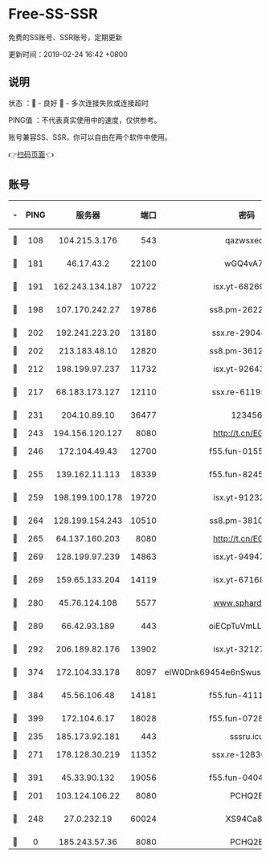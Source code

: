 # Free-SS-SSR

免费的SS账号、SSR账号，定期更新

更新时间：2019-02-24 16:42 +0800

## 说明

状态     ：🙂 - 良好 🙁 - 多次连接失败或连接超时

PING值   ：不代表真实使用中的速度，仅供参考。

账号兼容SS、SSR，你可以自由在两个软件中使用。

👉[扫码页面](https://liesauer.github.io/free-ss-ssr.github.io/)👈

## 账号

|-|PING|服务器|端口|密码|加密方式|区域|
|:----:|:----:|:-----:|-----:|:----:|:----:|:----:|
|🙂|108|104.215.3.176|543|qazwsxedc|aes-256-gcm|JP|
|🙂|181|46.17.43.2|22100|wGQ4vA7D|aes-256-gcm|RU|
|🙂|191|162.243.134.187|10722|isx.yt-68269758|aes-256-cfb|US|
|🙂|198|107.170.242.27|19786|ss8.pm-26221677|aes-256-cfb|US|
|🙂|202|192.241.223.20|13180|ssx.re-29048876|aes-256-cfb|US|
|🙂|202|213.183.48.10|12820|ss8.pm-36124269|rc4-md5|RU|
|🙂|212|198.199.97.237|11732|isx.yt-92643229|aes-256-cfb|US|
|🙂|217|68.183.173.127|12110|ssx.re-61195437|aes-256-cfb|US|
|🙂|231|204.10.89.10|36477|123456|aes-256-cfb|US|
|🙂|243|194.156.120.127|8080|http://t.cn/EGJIyrl|rc4-md5|RU|
|🙂|246|172.104.49.43|12700|f55.fun-01558008|aes-256-cfb|SG|
|🙂|255|139.162.11.113|18339|f55.fun-82455292|aes-256-cfb|SG|
|🙂|259|198.199.100.178|19720|isx.yt-91232845|aes-256-cfb|US|
|🙂|264|128.199.154.243|10510|ss8.pm-38103435|aes-256-cfb|SG|
|🙂|265|64.137.160.203|8080|http://t.cn/EGJIyrl|rc4-md5|CA|
|🙂|269|128.199.97.239|14863|isx.yt-94947792|aes-256-cfb|SG|
|🙂|269|159.65.133.204|14119|isx.yt-67168990|aes-256-cfb|SG|
|🙂|280|45.76.124.108|5577|www.sphard.com|aes-256-cfb|AU|
|🙂|289|66.42.93.189|443|oiECpTuVmLLxk4Ts|aes-256-cfb|US|
|🙂|292|206.189.82.176|13902|isx.yt-32127764|aes-256-cfb|SG|
|🙂|374|172.104.33.178|8097|eIW0Dnk69454e6nSwuspv9DmS201tQ0D|aes-256-cfb|SG|
|🙂|384|45.56.106.48|14181|f55.fun-41115808|aes-256-cfb|US|
|🙂|399|172.104.6.17|18028|f55.fun-07282375|aes-256-cfb|US|
|🙂|235|185.173.92.181|443|sssru.icu|rc4-md5|RU|
|🙂|271|178.128.30.219|11352|ssx.re-12830848|aes-256-cfb|SG|
|🙂|391|45.33.90.132|19056|f55.fun-04047720|aes-256-cfb|US|
|🙁|201|103.124.106.22|8080|PCHQ2E|rc4-md5|US|
|🙁|248|27.0.232.19|60024|XS94Ca8K|xchacha20-ietf-poly1305|HK|
|🙁|0|185.243.57.36|8080|PCHQ2E|rc4-md5|US|
